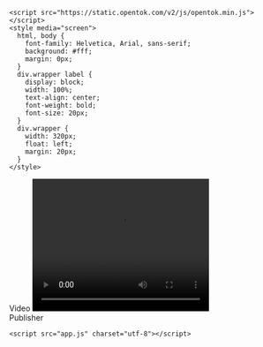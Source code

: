 <html>
  <head>
    <meta charset="utf-8">
    <title>Publish from a Video Element</title>
    

    <script src="https://static.opentok.com/v2/js/opentok.min.js"></script>
    <style media="screen">
      html, body {
        font-family: Helvetica, Arial, sans-serif;
        background: #fff;
        margin: 0px;
      }
      div.wrapper label {
        display: block;
        width: 100%;
        text-align: center;
        font-weight: bold;
        font-size: 20px;
      }
      div.wrapper {
        width: 320px;
        float: left;
        margin: 20px;
      }
    </style>
  </head>
  <body>
     <div class="wrapper">
      <label>Video</label>
      <video id="video" src="./BigBuckBunny_320x180.mp4" width="320" height="240" controls></video>
    </div>
    <div class="wrapper">
      <label>Publisher</label>
      <div id="publisher"></div>
    </div>

    <script src="app.js" charset="utf-8"></script>
  </body>
</html>
